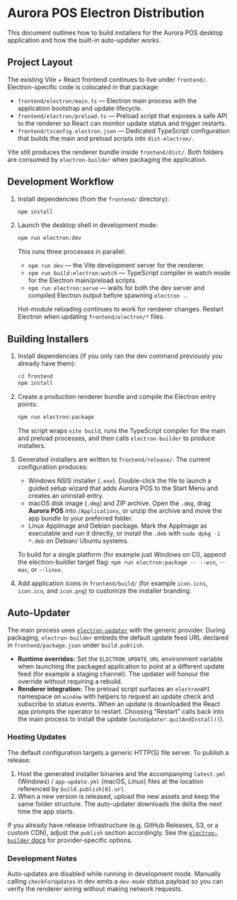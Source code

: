 # Aurora POS Electron Distribution

This document outlines how to build installers for the Aurora POS desktop
application and how the built-in auto-updater works.

## Project Layout

The existing Vite + React frontend continues to live under `frontend/`.
Electron-specific code is colocated in that package:

- `frontend/electron/main.ts` — Electron main process with the application
  bootstrap and update lifecycle.
- `frontend/electron/preload.ts` — Preload script that exposes a safe API to the
  renderer so React can monitor update status and trigger restarts.
- `frontend/tsconfig.electron.json` — Dedicated TypeScript configuration that
  builds the main and preload scripts into `dist-electron/`.

Vite still produces the renderer bundle inside `frontend/dist/`. Both folders
are consumed by `electron-builder` when packaging the application.

## Development Workflow

1. Install dependencies (from the `frontend/` directory):

   ```sh
   npm install
   ```

2. Launch the desktop shell in development mode:

   ```sh
   npm run electron:dev
   ```

   This runs three processes in parallel:

   - `npm run dev` — the Vite development server for the renderer.
   - `npm run build:electron:watch` — TypeScript compiler in watch mode for the
     Electron main/preload scripts.
   - `npm run electron:serve` — waits for both the dev server and compiled
     Electron output before spawning `electron .`.

   Hot-module reloading continues to work for renderer changes. Restart Electron
   when updating `frontend/electron/*` files.

## Building Installers

1. Install dependencies (if you only ran the dev command previously you already
   have them):

   ```sh
   cd frontend
   npm install
   ```

2. Create a production renderer bundle and compile the Electron entry points:

   ```sh
   npm run electron:package
   ```

   The script wraps `vite build`, runs the TypeScript compiler for the main and
   preload processes, and then calls `electron-builder` to produce installers.

3. Generated installers are written to `frontend/release/`. The current
   configuration produces:

   - Windows NSIS installer (`.exe`). Double-click the file to launch a guided
     setup wizard that adds Aurora POS to the Start Menu and creates an
     uninstall entry.
   - macOS disk image (`.dmg`) and ZIP archive. Open the `.dmg`, drag **Aurora
     POS** into `/Applications`, or unzip the archive and move the app bundle to
     your preferred folder.
   - Linux AppImage and Debian package. Mark the AppImage as executable and run
     it directly, or install the `.deb` with `sudo dpkg -i *.deb` on Debian/
     Ubuntu systems.

   To build for a single platform (for example just Windows on CI), append the
   electron-builder target flag: `npm run electron:package -- --win`, `--mac`,
   or `--linux`.

4. Add application icons in `frontend/build/` (for example `icon.icns`,
   `icon.ico`, and `icon.png`) to customize the installer branding.

## Auto-Updater

The main process uses [`electron-updater`](https://www.electron.build/auto-update)
with the generic provider. During packaging, `electron-builder` embeds the
default update feed URL declared in `frontend/package.json` under `build.publish`.

- **Runtime overrides:** Set the `ELECTRON_UPDATE_URL` environment variable when
  launching the packaged application to point at a different update feed (for
  example a staging channel). The updater will honour the override without
  requiring a rebuild.
- **Renderer integration:** The preload script surfaces an `electronAPI`
  namespace on `window` with helpers to request an update check and subscribe to
  status events. When an update is downloaded the React app prompts the operator
  to restart. Choosing “Restart” calls back into the main process to install the
  update (`autoUpdater.quitAndInstall()`).

### Hosting Updates

The default configuration targets a generic HTTP(S) file server. To publish a
release:

1. Host the generated installer binaries and the accompanying `latest.yml`
   (Windows) / `app-update.yml` (macOS, Linux) files at the location referenced
   by `build.publish[0].url`.
2. When a new version is released, upload the new assets and keep the same
   folder structure. The auto-updater downloads the delta the next time the app
   starts.

If you already have release infrastructure (e.g. GitHub Releases, S3, or a
custom CDN), adjust the `publish` section accordingly. See the
[`electron-builder` docs](https://www.electron.build/configuration/publish) for
provider-specific options.

### Development Notes

Auto-updates are disabled while running in development mode. Manually calling
`checkForUpdates` in dev emits a `dev-mode` status payload so you can verify the
renderer wiring without making network requests.
